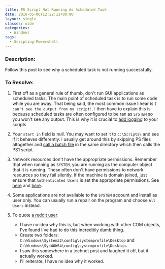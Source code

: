 ```yaml
---
title: PS Script Not Running As Scheduled Task
date: 2019-05-06T12:22:11+00:00
layout: single
classes: wide
categories:
  - Windows
tags:
  - Scripting-Powershell
---
```

<!--more-->

### Description:

Follow this post to see why a scheduled task is not running successfully.

### To Resolve:

1. First off as a general rule of thumb, don't run GUI applications as scheduled tasks. The main point of scheduled task is to run some code while you are away. That being said, the most common issue I hear is `I can't see the output from my script!`. I then have to explain this is because scheduled tasks are often configured to be ran as `SYSTEM` so you won't see any output. This is why it is crucial to [add logging](https://automationadmin.com/2017/09/ps-logging-snippets/) to your scripts.

2. Your `start in` field is null. You may want to set it to `c:\Scripts\` and see if it behaves differently. I usually get around this by skipping PS files altogether and [call a batch file](https://automationadmin.com/2016/05/how-to-run-ps-as-a-scheduled-task/) in the same directory which then calls the PS1 script.

3. Network resources don't have the appropriate permissions. Remember that when running as `SYSTEM`, you are running as the computer object that it is running. These often don't have permissions to network resources so they fail silently. If the machine is domain joined, just ensure that `Authenticated Users` is set the appropriate permissions. See [here](https://www.morgantechspace.com/2013/08/authenticated-users-vs-domain-users.html) and [here](https://docs.microsoft.com/en-us/previous-versions/tn-archive/dd277461(v=technet.10)).

4. Some applications are not available to the `SYSTEM` account and install as user only. You can usually run a repair on the program and choose `All Users` instead.

5. To quote [a reddit user](https://www.reddit.com/r/PowerShell/comments/bbb1y3/oddities_running_powershell_scripts_through_task/):
   - I have no idea why this is, but when working with other COM objects, I've found I've had to do this incredibly dumb thing. 
   - Create two folders: `C:\Windows\System32\config\systemprofile\Desktop` and `C:\Windows\SysWOW64\config\systemprofile\Desktop`.
   - I saw this somewhere in a technet post and laughed it off, but it actually worked. 
   - I'll reiterate, I have no idea why it worked.